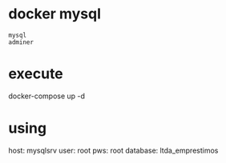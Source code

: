 # docker mysql
    mysql
    adminer

# execute 
   docker-compose up -d

# using
  host: mysqlsrv
  user: root
  pws: root
  database: ltda_emprestimos 